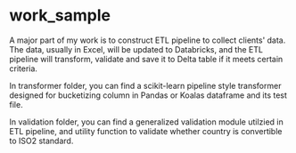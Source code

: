 # work_sample
A major part of my work is to construct ETL pipeline to collect clients' data. The data, usually in Excel, will be updated to Databricks, and the ETL pipeline will transform, validate and save it to Delta table if it meets certain criteria.

In transformer folder, you can find a scikit-learn pipeline style transformer designed for bucketizing column in Pandas or Koalas dataframe and its test file.

In validation folder, you can find a generalized validation module utilzied in ETL pipeline, and utility function to validate whether country is convertible to ISO2 standard.

